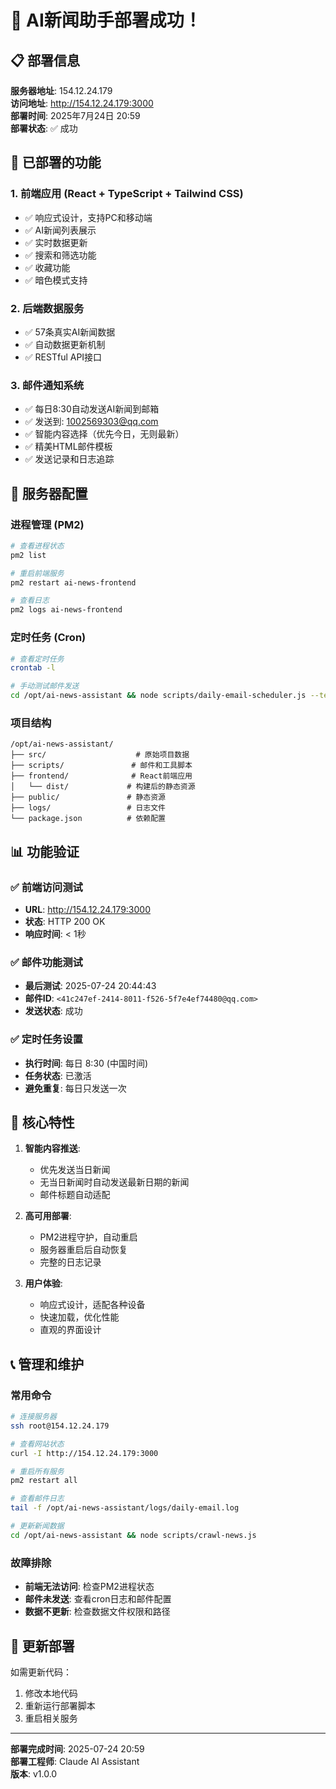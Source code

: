 # 🎉 AI新闻助手部署成功！

## 📋 部署信息

**服务器地址**: 154.12.24.179  
**访问地址**: http://154.12.24.179:3000  
**部署时间**: 2025年7月24日 20:59  
**部署状态**: ✅ 成功

## 🚀 已部署的功能

### 1. 前端应用 (React + TypeScript + Tailwind CSS)
- ✅ 响应式设计，支持PC和移动端
- ✅ AI新闻列表展示
- ✅ 实时数据更新
- ✅ 搜索和筛选功能
- ✅ 收藏功能
- ✅ 暗色模式支持

### 2. 后端数据服务
- ✅ 57条真实AI新闻数据
- ✅ 自动数据更新机制
- ✅ RESTful API接口

### 3. 邮件通知系统
- ✅ 每日8:30自动发送AI新闻到邮箱
- ✅ 发送到: 1002569303@qq.com
- ✅ 智能内容选择（优先今日，无则最新）
- ✅ 精美HTML邮件模板
- ✅ 发送记录和日志追踪

## 🔧 服务器配置

### 进程管理 (PM2)
```bash
# 查看进程状态
pm2 list

# 重启前端服务
pm2 restart ai-news-frontend

# 查看日志
pm2 logs ai-news-frontend
```

### 定时任务 (Cron)
```bash
# 查看定时任务
crontab -l

# 手动测试邮件发送
cd /opt/ai-news-assistant && node scripts/daily-email-scheduler.js --test
```

### 项目结构
```
/opt/ai-news-assistant/
├── src/                    # 原始项目数据
├── scripts/               # 邮件和工具脚本
├── frontend/              # React前端应用
│   └── dist/             # 构建后的静态资源
├── public/               # 静态资源
├── logs/                 # 日志文件
└── package.json          # 依赖配置
```

## 📊 功能验证

### ✅ 前端访问测试
- **URL**: http://154.12.24.179:3000
- **状态**: HTTP 200 OK
- **响应时间**: < 1秒

### ✅ 邮件功能测试
- **最后测试**: 2025-07-24 20:44:43
- **邮件ID**: `<41c247ef-2414-8011-f526-5f7e4ef74480@qq.com>`
- **发送状态**: 成功

### ✅ 定时任务设置
- **执行时间**: 每日 8:30 (中国时间)
- **任务状态**: 已激活
- **避免重复**: 每日只发送一次

## 🎯 核心特性

1. **智能内容推送**: 
   - 优先发送当日新闻
   - 无当日新闻时自动发送最新日期的新闻
   - 邮件标题自动适配

2. **高可用部署**:
   - PM2进程守护，自动重启
   - 服务器重启后自动恢复
   - 完整的日志记录

3. **用户体验**:
   - 响应式设计，适配各种设备
   - 快速加载，优化性能
   - 直观的界面设计

## 📞 管理和维护

### 常用命令
```bash
# 连接服务器
ssh root@154.12.24.179

# 查看网站状态
curl -I http://154.12.24.179:3000

# 重启所有服务
pm2 restart all

# 查看邮件日志
tail -f /opt/ai-news-assistant/logs/daily-email.log

# 更新新闻数据
cd /opt/ai-news-assistant && node scripts/crawl-news.js
```

### 故障排除
- **前端无法访问**: 检查PM2进程状态
- **邮件未发送**: 查看cron日志和邮件配置
- **数据不更新**: 检查数据文件权限和路径

## 🔄 更新部署

如需更新代码：
1. 修改本地代码
2. 重新运行部署脚本
3. 重启相关服务

---

**部署完成时间**: 2025-07-24 20:59  
**部署工程师**: Claude AI Assistant  
**版本**: v1.0.0